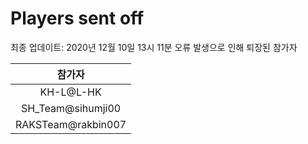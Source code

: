 # Players sent off
최종 업데이트: 2020년 12월 10일 13시 11분
오류 발생으로 인해 퇴장된 참가자




| 참가자 |
|:---:|
| KH-L@L-HK |
| SH_Team@sihumji00 |
| RAKSTeam@rakbin007 |